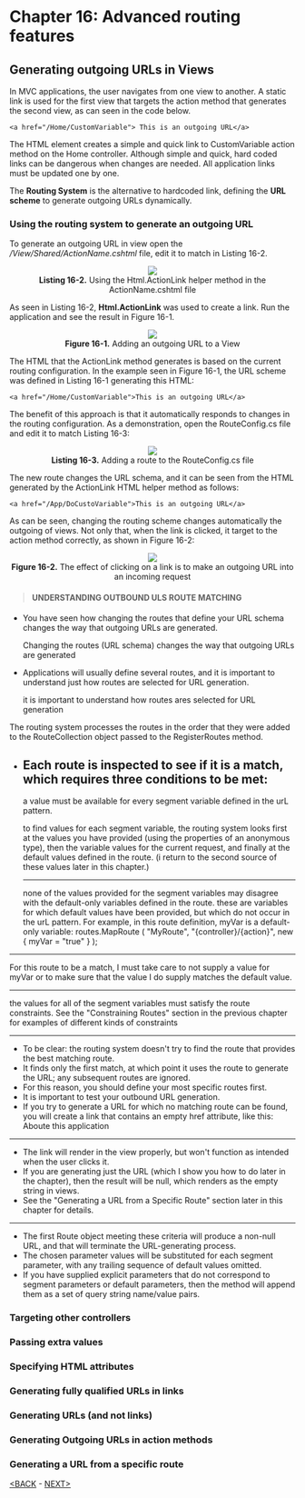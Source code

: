 # Chapter 16: Advanced routing features

## Generating outgoing URLs in Views

In MVC applications, the user navigates from one view to another. A static link is used for the first view that targets the action method that generates the second view, as can seen in the code below.

```
<a href="/Home/CustomVariable"> This is an outgoing URL</a>
```

The HTML element creates a simple and quick link to CustomVariable action method on the Home controller. Although simple and quick, hard coded links can be dangerous when changes are needed. All application links must be updated one by one.

The **Routing System** is the alternative to hardcoded link, defining the **URL scheme** to generate outgoing URLs dynamically.

### Using the routing system to generate an outgoing URL

To generate an outgoing URL in view open the */View/Shared/ActionName.cshtml* file, edit it to match in Listing 16-2.

<p align="center">
    <img src="ch16-Pictures/Listing 16-2.png" /><br />
    <b>Listing 16-2.</b> Using the Html.ActionLink helper method in the ActionName.cshtml file
</p>  

As seen in Listing 16-2, **Html.ActionLink** was used to create a link. Run the application and see the result in Figure 16-1.

<p align="center">
    <img src="ch16-Pictures/Figure 16-1.png" /><br />
    <b>Figure 16-1.</b> Adding an outgoing URL to a View
</p>  

The HTML that the ActionLink method generates is based on the current routing configuration. In the example seen in Figure 16-1, the URL scheme was defined in Listing 16-1 generating this HTML:

```
<a href="/Home/CustomVariable">This is an outgoing URL</a>
```

The benefit of this approach is that it automatically responds to changes in the routing configuration. As a demonstration, open the RouteConfig.cs file and edit it to match Listing 16-3:

<p align="center">
    <img src="ch16-Pictures/Listing 16-3.png" /><br />
    <b>Listing 16-3.</b> Adding a route to the RouteConfig.cs file
</p>

The new route changes the URL schema, and it can be seen from the HTML generated by the ActionLink HTML helper method as follows:

```
<a href="/App/DoCustoVariable">This is an outgoing URL</a>
```

As can be seen, changing the routing scheme changes automatically the outgoing of views. Not only that, when the link is clicked, it target to the action method correctly, as shown in Figure 16-2:

<p align="center">
    <img src="ch16-Pictures/Figure 16-2.png" /><br />
    <b>Figure 16-2.</b> The effect of clicking on a link is to make an outgoing URL into an incoming request
</p>

> #### UNDERSTANDING OUTBOUND ULS ROUTE MATCHING

* You have seen how changing the routes that define your URL schema changes the way that outgoing URLs are generated.

    Changing the routes (URL schema) changes the way that outgoing URLs are generated

* Applications will usually define several routes, and it is important to understand just how routes are selected for URL generation.

    it is important to understand how routes ares selected for URL generation

The routing system processes the routes in the order that they were added to the RouteCollection object passed to the RegisterRoutes method.

* Each route is inspected to see if it is a match, which requires three conditions to be met:
    ---------------------
    a value must be available for every segment variable defined in the urL pattern.
    
    to find values for each segment variable, the routing system looks first at the values you have provided (using the properties of an anonymous type), then the variable values for the current request, and finally at the default values defined in the route. (i return to the second source of these values later in this chapter.)

    ---------------------

    none of the values provided for the segment variables may disagree with the default-only variables defined in the route. these are variables for which default values have been provided, but which do not occur in the urL pattern. For example, in this route definition, myVar is a default-only variable: 
        routes.MapRoute
        (
            "MyRoute",
            "{controller}/{action}",
            new { myVar = "true" }
        );

---------------------------------------------

For this route to be a match, I must take care to not supply a value for myVar or to make sure that the value I do supply matches the default value.

---------------------------------------------

the values for all of the segment variables must satisfy the route constraints. See the "Constraining Routes" section in the previous chapter for examples of different kinds of constraints

---------------------------------------------

* To be clear: the routing system doesn't try to find the route that provides the best matching route.
* It finds only the first match, at which point it uses the route to generate the URL; any subsequent routes are ignored.
* For this reason, you should define your most specific routes first.
* It is important to test your outbound URL generation.
* If you try to generate a URL for which no matching route can be found, you will create a link that contains an empty href attribute, like this:
<a hef="">Aboute this application</a>

---------------------------------------------

* The link will render in the view properly, but won't function as intended when the user clicks it.
* If you are generating just the URL (which I show you how to do later in the chapter), then the result will be null, which renders as the empty string in views.
* See the "Generating a URL from a Specific Route" section later in this chapter for details.

---------------------------------------------

* The first Route object meeting these criteria will produce a non-null URL, and that will terminate the URL-generating process.
* The chosen parameter values will be substituted for each segment parameter, with any trailing sequence of default values omitted.
* If you have supplied explicit parameters that do not correspond to segment parameters or default parameters, then the method will append them as a set of query string name/value pairs.

### Targeting other controllers

### Passing extra values

### Specifying HTML attributes

### Generating fully qualified URLs in links

### Generating URLs (and not links)

### Generating Outgoing URLs in action methods

### Generating a URL from a specific route

<!--
# Chapter 16: Advanced routing features
## Generating outgoing URLs in Views
### Using the routing system to generate an outgoing URL
#### UNDERSTANDING OUTBOUND ULS ROUTE MATCHING

> SUMMARRY AND UPDATE ==========================
.
> CONTENTS =====================================
# Chapter 16: Advanced routing features
## Generating outgoing URLs in Views
### Using the routing system to generate an outgoing URL
### Targeting other controllers
### Passing extra values
### Specifying HTML attributes
### Generating fully qualified URLs in links
### Generating URLs (and not links)
### Generating Outgoing URLs in action methods
### Generating a URL from a specific route
.
> GITHUB =====================================
https://github.com/deyran/pro-asp-net-mvc/blob/main/chapter-16/03-generating-outgoing.md
.
> # ==========================================
#DotNet #csharp #csharpdotnet #dotnetcore #csharpdeveloper #dotnetdevelopers #aspnetcore #ASPNET #aspdotnet #IT #developer #TI #tecnologia #DevOps #desenvolvedor #programador #software #homeoffice #dev #tecnologiadainformacao #devs #code #programacao #programação #tecnologiadainformação #sistemasdeinformação #engenhariadesoftware #GitHub #ASPNETMVC #ASPNET #MVC #core #MVC #route #urlroute #urlroting #urlpatterns #RoutingSystem
-->

[<BACK](02-preparing-the-example-proj.md) - [NEXT>](03-generating-outgoing.md)
